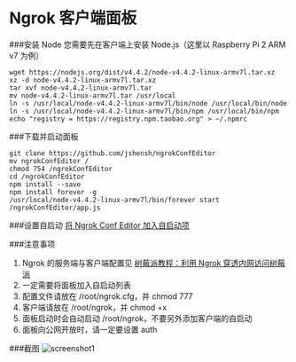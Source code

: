 Ngrok 客户端面板
==============

###安装 Node
您需要先在客户端上安装 Node.js（这里以 Raspberry Pi 2 ARM v7 为例）

    wget https://nodejs.org/dist/v4.4.2/node-v4.4.2-linux-armv7l.tar.xz
    xz -d node-v4.4.2-linux-armv7l.tar.xz
    tar xvf node-v4.4.2-linux-armv7l.tar
    mv node-v4.4.2-linux-armv7l.tar /usr/local
    ln -s /usr/local/node-v4.4.2-linux-armv7l/bin/node /usr/local/bin/node
    ln -s /usr/local/node-v4.4.2-linux-armv7l/bin/npm /usr/local/bin/npm
    echo "registry = https://registry.npm.taobao.org" > ~/.npmrc

###下载并启动面板

    git clone https://github.com/jshensh/ngrokConfEditor
    mv ngrokConfEditor /
    chmod 754 /ngrokConfEditor
    cd /ngrokConfEditor
    npm install --save
    npm install forever -g
    /usr/local/node-v4.4.2-linux-armv7l/bin/forever start /ngrokConfEditor/app.js

###设置自启动
[将 Ngrok Conf Editor 加入自启动项](http://233.imjs.work/2535.html)

###注意事项
1. Ngrok 的服务端与客户端配置见 [树莓派教程：利用 Ngrok 穿透内网访问树莓派](http://233.imjs.work/2513.html)
2. 一定需要将面板加入自启动列表
3. 配置文件请放在 /root/ngrok.cfg，并 chmod 777
4. 客户端请放在 /root/ngrok，并 chmod +x
5. 面板启动时会自动启动 /root/ngrok，不要另外添加客户端的自启动
6. 面板向公网开放时，请一定要设置 auth

###截图
![screenshot1](http://233.imjs.work/wp-content/uploads/2016/04/QQ图片20160403164945.png)